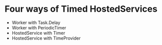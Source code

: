# Four ways of Timed HostedServices

* Worker with Task.Delay
* Worker with PeriodicTimer
* HostedService with Timer
* HostedService with TimeProvider
